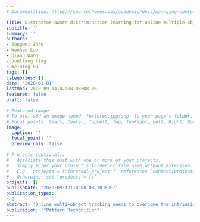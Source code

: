 ```yaml
---
# Documentation: https://sourcethemes.com/academic/docs/managing-content/

title: Distractor-aware discrimination learning for online multiple object tracking
subtitle: ''
summary: ''
authors:
- Zongwei Zhou
- Wenhan Luo
- Qiang Wang
- Junliang Xing
- Weiming Hu
tags: []
categories: []
date: '2020-01-01'
lastmod: 2020-09-14T02:08:08+08:00
featured: false
draft: false

# Featured image
# To use, add an image named `featured.jpg/png` to your page's folder.
# Focal points: Smart, Center, TopLeft, Top, TopRight, Left, Right, BottomLeft, Bottom, BottomRight.
image:
  caption: ''
  focal_point: ''
  preview_only: false

# Projects (optional).
#   Associate this post with one or more of your projects.
#   Simply enter your project's folder or file name without extension.
#   E.g. `projects = ["internal-project"]` references `content/project/deep-learning/index.md`.
#   Otherwise, set `projects = []`.
projects: []
publishDate: '2020-09-13T18:08:08.203930Z'
publication_types:
- 2
abstract: 'Online multi-object tracking needs to overcome the intrinsic detector deficiencies, e.g., missing detections, false alarms, and inaccurate detection responses, to grow multiple object trajectories without using future information. Various distractions exist during this growing process like background clutters, similar targets, and occlusions, which present a great challenge. We in this work propose a method for learning a distractor-aware discriminative model that can handle continuous missed and inaccurate detection problems due to the occlusion or the motion blur. To deal with target appearance variations, a relational attention learning mechanism is proposed to capture the distinctive target appearances by selectively aggregating features from history states with weights extracted from their appearance topological relationship. Based on the discrimination model, a multi-stage tracking pipeline is designed for automatic trajectory initialization,propagation, and termination. Extensive experimental analyses and comparisons demonstrate its state-of-the-art performance on widely used challenging MOT16 and MOT17 benchmarks. The source code of this work is released to facilitate further studies on the multi-object tracking problem.'
publication: '*Pattern Recognition*'
---
```

